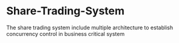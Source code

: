 # Share-Trading-System
The share trading system include multiple architecture to establish concurrency control in business critical system 
